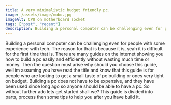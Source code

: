 ```yaml
--- 
title: A very minimalistic budget friendly pc.
image: /assets/image/mobo.jpg
imageAlt: CPU on motherboard socket
tags: ["post", "recent"]
description: Building a personal computer can be challenging even for people with some experience with tech. The reason for that is because it is, yeah it is difficult for the first time that is. There are many guides on the internet showing you how to build a pc easily and efficiently without wasting much time or money.
---
```


Building a personal computer can be challenging even for people with some experience with tech. The reason for that is because it is, yeah it is difficult for the first time that is. There are many guides on the internet showing you how to build a pc easily and efficiently without wasting much time or money. Then the question must arise why should you choose this guide, well im assuming you have read the title and know that this guide is for people who are looking to get a small taste of pc building or ones very tight on budget.
Building a pc does not have to be expensive, and they have been used since long ago so anyone should be able to have a pc. So without further ado lets get started shall we? This guide is divided into parts, process then some tips to help you after you have build it.
